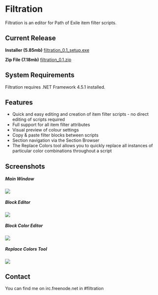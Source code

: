 # Filtration

Filtration is an editor for Path of Exile item filter scripts.

## Current Release
<b>Installer (5.85mb)</b> <a href="https://github.com/ben-wallis/Filtration/releases/download/0.2/filtration_0.2_setup.exe">filtration_0.1_setup.exe</a>

<b>Zip File (7.18mb)</b> <a href="https://github.com/ben-wallis/Filtration/releases/download/0.2/filtration_0.2.zip">filtration_0.1.zip</a>

## System Requirements
Filtration requires .NET Framework 4.5.1 installed.

## Features

* Quick and easy editing and creation of item filter scripts - no direct editing of scripts required
* Full support for all item filter attributes
* Visual preview of colour settings
* Copy & paste filter blocks between scripts
* Section navigation via the Section Browser
* The Replace Colors tool allows you to quickly replace all instances of particular color combinations throughout a script

## Screenshots

##### Main Window
<img src="http://i.imgur.com/cGTuGKq.png" />

##### Block Editor
<img src="http://i.imgur.com/nfzhWfn.png" />

##### Block Color Editor
<img src="http://i.imgur.com/nlBGiG4.png" />

##### Replace Colors Tool
<img src="http://i.imgur.com/oY1q6hq.png" />

## Contact

You can find me on irc.freenode.net in #filtration
